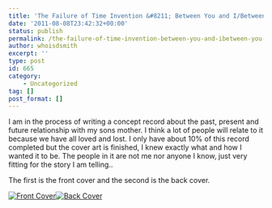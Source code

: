 ```yaml
---
title: 'The Failure of Time Invention &#8211; Between You and I/Between You and Me'
date: '2011-08-08T23:42:32+00:00'
status: publish
permalink: /the-failure-of-time-invention-between-you-and-ibetween-you-and-me
author: whoisdsmith
excerpt: ''
type: post
id: 665
category:
    - Uncategorized
tag: []
post_format: []
---
```

I am in the process of writing a concept record about the past, present and future relationship with my sons mother. I think a lot of people will relate to it because we have all loved and lost. I only have about 10% of this record completed but the cover art is finished, I knew exactly what and how I wanted it to be. The people in it are not me nor anyone I know, just very fitting for the story I am telling..

The first is the front cover and the second is the back cover.

[![](../../uploads/2011/08/byai.jpg "Front Cover")](https://whoisdsmith.ctrlaltback.space/wp-content/uploads/2011/08/byai.jpg)[![](../../uploads/2011/08/tfotibyam.jpg "Back Cover")](https://whoisdsmith.ctrlaltback.space/wp-content/uploads/2011/08/tfotibyam.jpg)